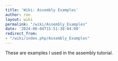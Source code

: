 ```yaml
---
title: 'Wiki: Assembly Examples'
author: ron
layout: wiki
permalink: "/wiki/Assembly_Examples"
date: '2024-08-04T15:51:38-04:00'
redirect_from:
- "/wiki/index.php/Assembly_Examples"
---
```


These are examples I used in the assembly tutorial.
